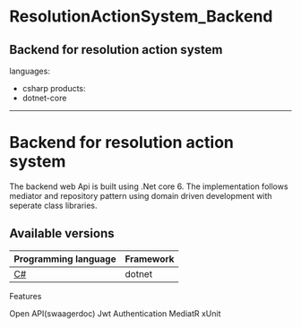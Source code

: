 # ResolutionActionSystem_Backend
Backend for resolution action system
---
languages:
- csharp
products:
- dotnet-core
---

# Backend for resolution action system

The backend web Api is built using .Net core 6. The implementation follows mediator and repository pattern using domain driven development with seperate class libraries.

## Available versions

| Programming language | Framework |
| -------------------- | --------- |
| [C#](/README.md)               | dotnet    |


Features

Open API(swaagerdoc) 
Jwt Authentication
MediatR
xUnit
